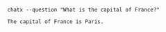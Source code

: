 ``` { .bash .cli-command }
chatx --question "What is the capital of France?"
```

``` { .plaintext .cli-output }
The capital of France is Paris.
```